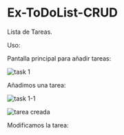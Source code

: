 # Ex-ToDoList-CRUD

Lista de Tareas.

Uso:

Pantalla principal para añadir tareas:

![task 1](https://github.com/j1t077/Ex-ToDoList-CRUD/assets/96486397/8c2c02a9-0540-4a68-81ca-05a8d9a66ebb)


Añadimos una tarea:

![task 1-1](https://github.com/j1t077/Ex-ToDoList-CRUD/assets/96486397/d4781dc6-a657-4571-b076-0a1c07c51893)


![tarea creada](https://github.com/j1t077/Ex-ToDoList-CRUD/assets/96486397/3d313821-4656-4f6d-b2c4-438bc6daf7d2)


Modificamos la tarea:

